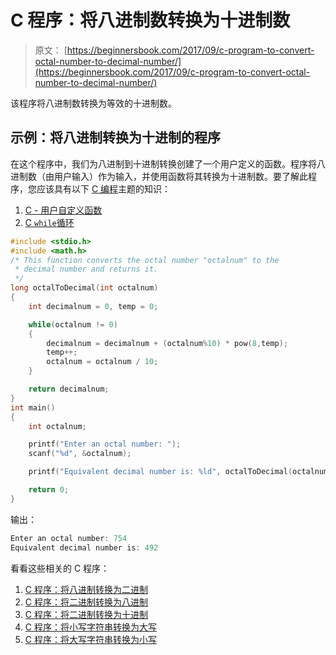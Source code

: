 # C 程序：将八进制数转换为十进制数

> 原文： [https://beginnersbook.com/2017/09/c-program-to-convert-octal-number-to-decimal-number/](https://beginnersbook.com/2017/09/c-program-to-convert-octal-number-to-decimal-number/)

该程序将八进制数转换为等效的十进制数。

## 示例：将八进制转换为十进制的程序

在这个程序中，我们为八进制到十进制转换创建了一个用户定义的函数。程序将八进制数（由用户输入）作为输入，并使用函数将其转换为十进制数。要了解此程序，您应该具有以下 [C 编程](https://beginnersbook.com/2014/01/c-tutorial-for-beginners-with-examples/)主题的知识：

1.  [C - 用户自定义函数](https://beginnersbook.com/2014/01/c-functions-examples/)
2.  [C `while`循环](https://beginnersbook.com/2014/01/c-while-loop/)

```c
#include <stdio.h>
#include <math.h>
/* This function converts the octal number "octalnum" to the
 * decimal number and returns it.
 */
long octalToDecimal(int octalnum)
{
    int decimalnum = 0, temp = 0;

    while(octalnum != 0)
    {
        decimalnum = decimalnum + (octalnum%10) * pow(8,temp);
        temp++;
        octalnum = octalnum / 10;
    }

    return decimalnum;
}
int main()
{
    int octalnum;

    printf("Enter an octal number: ");
    scanf("%d", &octalnum);

    printf("Equivalent decimal number is: %ld", octalToDecimal(octalnum));

    return 0;
}
```

输出：

```c
Enter an octal number: 754
Equivalent decimal number is: 492
```

看看这些相关的 C 程序：

1.  [C 程序：将八进制转换为二进制](https://beginnersbook.com/2017/09/c-program-to-convert-octal-number-to-binary-number/)
2.  [C 程序：将二进制转换为八进制](https://beginnersbook.com/2017/09/c-program-to-convert-binary-to-octal-number-system/)
3.  [C 程序：将二进制转换为十进制](https://beginnersbook.com/2015/02/c-program-to-convert-binary-number-to-decimal-number/)
4.  [C 程序：将小写字符串转换为大写](https://beginnersbook.com/2015/02/c-program-to-convert-lowercase-string-to-uppercase-string/)
5.  [C 程序：将大写字符串转换为小写](https://beginnersbook.com/2015/02/c-program-to-convert-uppercase-string-to-lowercase-string/)